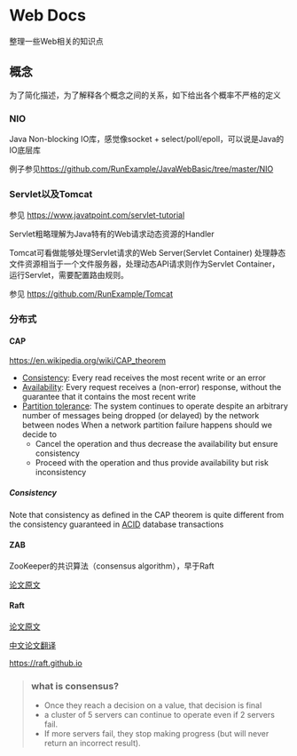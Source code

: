 # Web Docs
整理一些Web相关的知识点

## 概念

为了简化描述，为了解释各个概念之间的关系，如下给出各个概率不严格的定义

### NIO

Java Non-blocking IO库，感觉像socket + select/poll/epoll，可以说是Java的IO底层库

例子参见<https://github.com/RunExample/JavaWebBasic/tree/master/NIO>

### Servlet以及Tomcat

参见 <https://www.javatpoint.com/servlet-tutorial>

Servlet粗略理解为Java特有的Web请求动态资源的Handler

Tomcat可看做能够处理Servlet请求的Web Server(Servlet Container)
处理静态文件资源相当于一个文件服务器，处理动态API请求则作为Servlet Container，
运行Servlet，需要配置路由规则。

参见 <https://github.com/RunExample/Tomcat>

### 分布式

#### CAP

<https://en.wikipedia.org/wiki/CAP_theorem>

* [Consistency]: Every read receives the most recent write or an error
* [Availability]: Every request receives a (non-error) response, without the guarantee that it contains the most recent write
* [Partition tolerance]: The system continues to operate despite an arbitrary number of messages being dropped (or delayed) by the network between nodes
When a network partition failure happens should we decide to
    - Cancel the operation and thus decrease the availability but ensure consistency
    - Proceed with the operation and thus provide availability but risk inconsistency

[Consistency]: https://en.wikipedia.org/wiki/Consistency_(database_systems)
[Availability]: https://en.wikipedia.org/wiki/Availability
[Partition tolerance]: https://en.wikipedia.org/wiki/Network_partition

##### Consistency

Note that consistency as defined in the CAP theorem is quite different from the consistency guaranteed in [ACID] database transactions

[ACID]: https://en.wikipedia.org/wiki/ACID

#### ZAB

ZooKeeper的共识算法（consensus algorithm），早于Raft

[论文原文](./resources/ZAB.pdf)

#### Raft

[论文原文](./resources/raft.pdf)

[中文论文翻译](https://github.com/maemual/raft-zh_cn/blob/master/raft-zh_cn.md)

<https://raft.github.io>

> ### what is consensus?
> * Once they reach a decision on a value, that decision is final
> * a cluster of 5 servers can continue to operate even if 2 servers fail.
> * If more servers fail, they stop making progress (but will never return an incorrect result).


